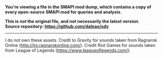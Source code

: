 **You're viewing a file in the SMAPI mod dump, which contains a copy of every open-source SMAPI mod
for queries and analysis.**

**This is _not_ the original file, and not necessarily the latest version.**  
**Source repository: https://github.com/daleao/sdv**

----

I do not own these assets.
Credit to Gravity for sounds taken from Ragnarok Online (http://iro.ragnarokonline.com/).
Credit Riot Games for sounds taken from League of Legends (https://www.leagueoflegends.com/).